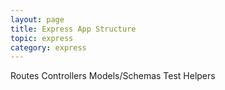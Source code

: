 ```yaml
---
layout: page
title: Express App Structure
topic: express
category: express
---
```

Routes
Controllers
Models/Schemas
Test
Helpers
